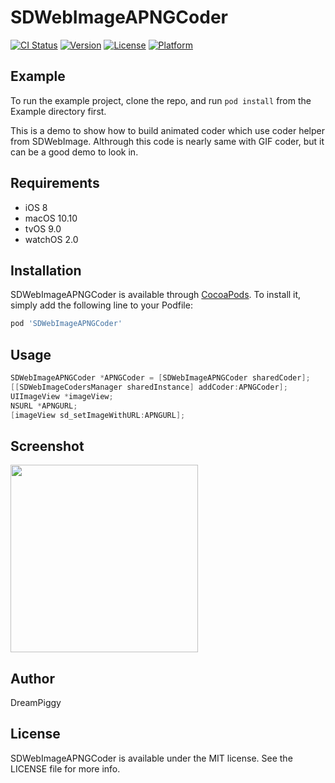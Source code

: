 # SDWebImageAPNGCoder

[![CI Status](http://img.shields.io/travis/dreampiggy/SDWebImageAPNGCoder.svg?style=flat)](https://travis-ci.org/dreampiggy/SDWebImageAPNGCoder)
[![Version](https://img.shields.io/cocoapods/v/SDWebImageAPNGCoder.svg?style=flat)](http://cocoapods.org/pods/SDWebImageAPNGCoder)
[![License](https://img.shields.io/cocoapods/l/SDWebImageAPNGCoder.svg?style=flat)](http://cocoapods.org/pods/SDWebImageAPNGCoder)
[![Platform](https://img.shields.io/cocoapods/p/SDWebImageAPNGCoder.svg?style=flat)](http://cocoapods.org/pods/SDWebImageAPNGCoder)

## Example

To run the example project, clone the repo, and run `pod install` from the Example directory first.

This is a demo to show how to build animated coder which use coder helper from SDWebImage. Althrough this code is nearly same with GIF coder, but it can be a good demo to look in.

## Requirements

+ iOS 8
+ macOS 10.10
+ tvOS 9.0
+ watchOS 2.0

## Installation

SDWebImageAPNGCoder is available through [CocoaPods](http://cocoapods.org). To install
it, simply add the following line to your Podfile:

```ruby
pod 'SDWebImageAPNGCoder'
```

## Usage

```objective-c
SDWebImageAPNGCoder *APNGCoder = [SDWebImageAPNGCoder sharedCoder];
[[SDWebImageCodersManager sharedInstance] addCoder:APNGCoder];
UIImageView *imageView;
NSURL *APNGURL;
[imageView sd_setImageWithURL:APNGURL];
```

## Screenshot

<img src="https://raw.githubusercontent.com/SDWebImage/SDWebImageAPNGCoder/master/Example/Screenshot/APNGDemo.png" width="300" />

## Author

DreamPiggy

## License

SDWebImageAPNGCoder is available under the MIT license. See the LICENSE file for more info.
